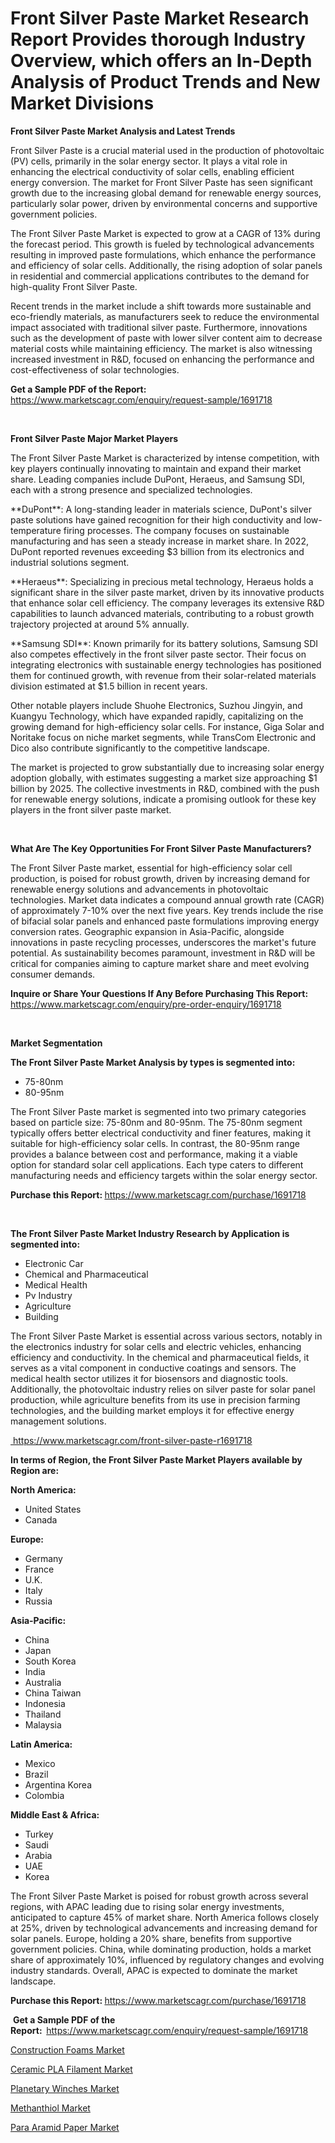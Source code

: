 <p><h1>Front Silver Paste Market Research Report Provides thorough Industry Overview, which offers an In-Depth Analysis of Product Trends and New Market Divisions</h1></p><p><strong>Front Silver Paste Market Analysis and Latest Trends</strong></p>
<p><p>Front Silver Paste is a crucial material used in the production of photovoltaic (PV) cells, primarily in the solar energy sector. It plays a vital role in enhancing the electrical conductivity of solar cells, enabling efficient energy conversion. The market for Front Silver Paste has seen significant growth due to the increasing global demand for renewable energy sources, particularly solar power, driven by environmental concerns and supportive government policies.</p><p>The Front Silver Paste Market is expected to grow at a CAGR of 13% during the forecast period. This growth is fueled by technological advancements resulting in improved paste formulations, which enhance the performance and efficiency of solar cells. Additionally, the rising adoption of solar panels in residential and commercial applications contributes to the demand for high-quality Front Silver Paste.</p><p>Recent trends in the market include a shift towards more sustainable and eco-friendly materials, as manufacturers seek to reduce the environmental impact associated with traditional silver paste. Furthermore, innovations such as the development of paste with lower silver content aim to decrease material costs while maintaining efficiency. The market is also witnessing increased investment in R&D, focused on enhancing the performance and cost-effectiveness of solar technologies.</p></p>
<p><strong>Get a Sample PDF of the Report:&nbsp;</strong> <a href="https://www.marketscagr.com/enquiry/request-sample/1691718?utm_campaign=1268&utm_medium=2&utm_source=Github&utm_content=ia&utm_term=18102024&utm_id=front-silver-paste">https://www.marketscagr.com/enquiry/request-sample/1691718</a></p>
<p>&nbsp;</p>
<p><strong>Front Silver Paste Major Market Players</strong></p>
<p><p>The Front Silver Paste Market is characterized by intense competition, with key players continually innovating to maintain and expand their market share. Leading companies include DuPont, Heraeus, and Samsung SDI, each with a strong presence and specialized technologies.</p><p>**DuPont**: A long-standing leader in materials science, DuPont's silver paste solutions have gained recognition for their high conductivity and low-temperature firing processes. The company focuses on sustainable manufacturing and has seen a steady increase in market share. In 2022, DuPont reported revenues exceeding $3 billion from its electronics and industrial solutions segment.</p><p>**Heraeus**: Specializing in precious metal technology, Heraeus holds a significant share in the silver paste market, driven by its innovative products that enhance solar cell efficiency. The company leverages its extensive R&D capabilities to launch advanced materials, contributing to a robust growth trajectory projected at around 5% annually.</p><p>**Samsung SDI**: Known primarily for its battery solutions, Samsung SDI also competes effectively in the front silver paste sector. Their focus on integrating electronics with sustainable energy technologies has positioned them for continued growth, with revenue from their solar-related materials division estimated at $1.5 billion in recent years.</p><p>Other notable players include Shuohe Electronics, Suzhou Jingyin, and Kuangyu Technology, which have expanded rapidly, capitalizing on the growing demand for high-efficiency solar cells. For instance, Giga Solar and Noritake focus on niche market segments, while TransCom Electronic and Dico also contribute significantly to the competitive landscape.</p><p>The market is projected to grow substantially due to increasing solar energy adoption globally, with estimates suggesting a market size approaching $1 billion by 2025. The collective investments in R&D, combined with the push for renewable energy solutions, indicate a promising outlook for these key players in the front silver paste market.</p></p>
<p>&nbsp;</p>
<p><strong>What Are The Key Opportunities For Front Silver Paste Manufacturers?</strong></p>
<p><p>The Front Silver Paste market, essential for high-efficiency solar cell production, is poised for robust growth, driven by increasing demand for renewable energy solutions and advancements in photovoltaic technologies. Market data indicates a compound annual growth rate (CAGR) of approximately 7-10% over the next five years. Key trends include the rise of bifacial solar panels and enhanced paste formulations improving energy conversion rates. Geographic expansion in Asia-Pacific, alongside innovations in paste recycling processes, underscores the market's future potential. As sustainability becomes paramount, investment in R&D will be critical for companies aiming to capture market share and meet evolving consumer demands.</p></p>
<p><strong>Inquire or Share Your Questions If Any Before Purchasing This Report:</strong> <a href="https://www.marketscagr.com/enquiry/pre-order-enquiry/1691718?utm_campaign=1268&utm_medium=2&utm_source=Github&utm_content=ia&utm_term=18102024&utm_id=front-silver-paste">https://www.marketscagr.com/enquiry/pre-order-enquiry/1691718</a></p>
<p>&nbsp;</p>
<p><strong>Market Segmentation</strong></p>
<p><strong>The Front Silver Paste Market Analysis by types is segmented into:</strong></p>
<p><ul><li>75-80nm</li><li>80-95nm</li></ul></p>
<p><p>The Front Silver Paste market is segmented into two primary categories based on particle size: 75-80nm and 80-95nm. The 75-80nm segment typically offers better electrical conductivity and finer features, making it suitable for high-efficiency solar cells. In contrast, the 80-95nm range provides a balance between cost and performance, making it a viable option for standard solar cell applications. Each type caters to different manufacturing needs and efficiency targets within the solar energy sector.</p></p>
<p><strong>Purchase this Report:&nbsp;</strong><a href="https://www.marketscagr.com/purchase/1691718?utm_campaign=1268&utm_medium=2&utm_source=Github&utm_content=ia&utm_term=18102024&utm_id=front-silver-paste">https://www.marketscagr.com/purchase/1691718</a></p>
<p>&nbsp;</p>
<p><strong>The Front Silver Paste Market Industry Research by Application is segmented into:</strong></p>
<p><ul><li>Electronic Car</li><li>Chemical and Pharmaceutical</li><li>Medical Health</li><li>Pv Industry</li><li>Agriculture</li><li>Building</li></ul></p>
<p><p>The Front Silver Paste Market is essential across various sectors, notably in the electronics industry for solar cells and electric vehicles, enhancing efficiency and conductivity. In the chemical and pharmaceutical fields, it serves as a vital component in conductive coatings and sensors. The medical health sector utilizes it for biosensors and diagnostic tools. Additionally, the photovoltaic industry relies on silver paste for solar panel production, while agriculture benefits from its use in precision farming technologies, and the building market employs it for effective energy management solutions.</p></p>
<p><a href="https://www.marketscagr.com/front-silver-paste-r1691718?utm_campaign=1268&utm_medium=2&utm_source=Github&utm_content=ia&utm_term=18102024&utm_id=front-silver-paste">&nbsp;https://www.marketscagr.com/front-silver-paste-r1691718</a></p>
<p><strong>In terms of Region, the Front Silver Paste Market Players available by Region are:</strong></p>
<p>
    <p> <strong> North America: </strong>
        <ul>
            <li>United States</li>
            <li>Canada</li>
        </ul>
        </p> 
    <p> <strong> Europe: </strong>
        <ul>
            <li>Germany</li>
            <li>France</li>
            <li>U.K.</li>
            <li>Italy</li>
            <li>Russia</li>
        </ul>
        </p> 
    <p> <strong> Asia-Pacific: </strong>
        <ul>
            <li>China</li>
            <li>Japan</li>
            <li>South Korea</li>
            <li>India</li>
            <li>Australia</li>
            <li>China Taiwan</li>
            <li>Indonesia</li>
            <li>Thailand</li>
            <li>Malaysia</li>
        </ul>
        </p> 
    <p> <strong> Latin America: </strong>
        <ul>
            <li>Mexico</li>
            <li>Brazil</li>
            <li>Argentina Korea</li>
            <li>Colombia</li>
        </ul>
        </p> 
    <p> <strong> Middle East & Africa: </strong>
        <ul>
            <li>Turkey</li>
            <li>Saudi</li>
            <li>Arabia</li>
            <li>UAE</li>
            <li>Korea</li>
        </ul>
    </p>
    </p>
<p><p>The Front Silver Paste Market is poised for robust growth across several regions, with APAC leading due to rising solar energy investments, anticipated to capture 45% of market share. North America follows closely at 25%, driven by technological advancements and increasing demand for solar panels. Europe, holding a 20% share, benefits from supportive government policies. China, while dominating production, holds a market share of approximately 10%, influenced by regulatory changes and evolving industry standards. Overall, APAC is expected to dominate the market landscape.</p></p>
<p><strong>Purchase this Report: </strong><a href="https://www.marketscagr.com/purchase/1691718?utm_campaign=1268&utm_medium=2&utm_source=Github&utm_content=ia&utm_term=18102024&utm_id=front-silver-paste">https://www.marketscagr.com/purchase/1691718</a></p>
<p>&nbsp;<strong>Get a Sample PDF of the Report:&nbsp;&nbsp;</strong><a href="https://www.marketscagr.com/enquiry/request-sample/1691718?utm_campaign=1268&utm_medium=2&utm_source=Github&utm_content=ia&utm_term=18102024&utm_id=front-silver-paste">https://www.marketscagr.com/enquiry/request-sample/1691718</a></p>
<p><strong></strong></p>
<p><p><a href="https://www.linkedin.com/pulse/market-insights-global-construction-foams-forecast-innovation-s3dcf?utm_campaign=1268&utm_medium=2&utm_source=Github&utm_content=ia&utm_term=18102024&utm_id=front-silver-paste">Construction Foams Market</a></p><p><a href="https://www.linkedin.com/pulse/key-drivers-ceramic-pla-filament-market-trends-future-outlook-yyt9f?utm_campaign=1268&utm_medium=2&utm_source=Github&utm_content=ia&utm_term=18102024&utm_id=front-silver-paste">Ceramic PLA Filament Market</a></p><p><a href="https://issuu.com/reportprime-2/docs/planetary-winches-market-size-2030._92c5ee238c6450?utm_campaign=1268&utm_medium=2&utm_source=Github&utm_content=ia&utm_term=18102024&utm_id=front-silver-paste">Planetary Winches Market</a></p><p><a href="https://github.com/trinityagqtf/Market-Research-Report-List-1/blob/main/methanthiol-market.md?utm_campaign=1268&utm_medium=2&utm_source=Github&utm_content=ia&utm_term=18102024&utm_id=front-silver-paste">Methanthiol Market</a></p><p><a href="https://github.com/annabelpric84w/Market-Research-Report-List-1/blob/main/para-aramid-paper-market.md?utm_campaign=1268&utm_medium=2&utm_source=Github&utm_content=ia&utm_term=18102024&utm_id=front-silver-paste">Para Aramid Paper Market</a></p></p>